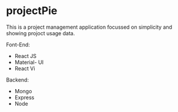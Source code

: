 # projectPie
This is a project management application focussed on simplicity and showing projoct usage data.

Font-End:
- React JS
- Material- UI
- React Vi

Backend: 
- Mongo 
- Express
- Node
